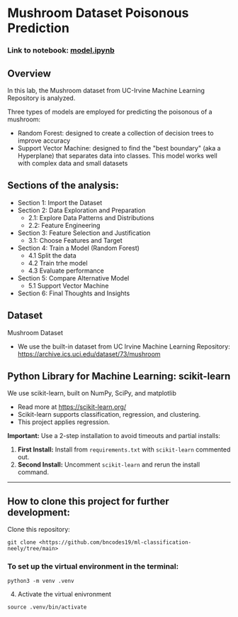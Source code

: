 # Mushroom Dataset Poisonous Prediction

### Link to notebook: [model.ipynb](https://github.com/bncodes19/ml-classification-neely/blob/main/model.ipynb)

## Overview
In this lab, the Mushroom dataset from UC-Irvine Machine Learning Repository is analyzed.

Three types of models are employed for predicting the poisonous of a mushroom:
- Random Forest: designed to create a collection of decision trees to improve accuracy
- Support Vector Machine: designed to find the "best boundary" (aka a Hyperplane) that separates data into classes. This model works well with complex data and small datasets


## Sections of the analysis:
- Section 1: Import the Dataset
- Section 2: Data Exploration and Preparation
   - 2.1: Explore Data Patterns and Distributions
   - 2.2: Feature Engineering
- Section 3: Feature Selection and Justification
   - 3.1: Choose Features and Target
- Section 4: Train a Model (Random Forest)
   - 4.1 Split the data
   - 4.2 Train trhe model
   - 4.3 Evaluate performance
- Section 5: Compare Alternative Model
   - 5.1 Support Vector Machine
- Section 6: Final Thoughts and Insights

## Dataset 
Mushroom Dataset
- We use the built-in dataset from UC Irvine Machine Learning Repository:
<https://archive.ics.uci.edu/dataset/73/mushroom>

## Python Library for Machine Learning: scikit-learn
We use scikit-learn, built on NumPy, SciPy, and matplotlib
   - Read more at <https://scikit-learn.org/>
   - Scikit-learn supports classification, regression, and clustering.
   - This project applies regression.

**Important:** Use a 2-step installation to avoid timeouts and partial installs:  
1. **First Install:** Install from `requirements.txt` with `scikit-learn` commented out.  
2. **Second Install:** Uncomment `scikit-learn` and rerun the install command.

---

## How to clone this project for further development:
Clone this repository:  
```shell
git clone <https://github.com/bncodes19/ml-classification-neely/tree/main>
```
### To set up the virtual environment in the terminal:
``` shell
python3 -m venv .venv
```
4. Activate the virtual enivronment
``` shell
source .venv/bin/activate
```
